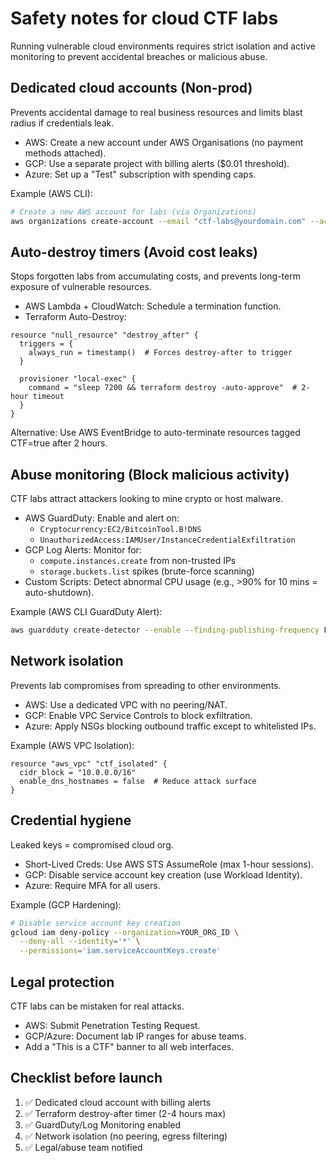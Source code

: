 #  Safety notes for cloud CTF labs

Running vulnerable cloud environments requires strict isolation and active monitoring to prevent accidental breaches 
or malicious abuse. 

## Dedicated cloud accounts (Non-prod)

Prevents accidental damage to real business resources and limits blast radius if credentials leak.

* AWS: Create a new account under AWS Organisations (no payment methods attached).
* GCP: Use a separate project with billing alerts ($0.01 threshold).
* Azure: Set up a "Test" subscription with spending caps.

Example (AWS CLI):

```bash
# Create a new AWS account for labs (via Organizations)
aws organizations create-account --email "ctf-labs@yourdomain.com" --account-name "RootMe-Cloud-CTF"
```

## Auto-destroy timers (Avoid cost leaks)

Stops forgotten labs from accumulating costs, and prevents long-term exposure of vulnerable resources.
* AWS Lambda + CloudWatch: Schedule a termination function.
* Terraform Auto-Destroy:

```
resource "null_resource" "destroy_after" {
  triggers = {
    always_run = timestamp()  # Forces destroy-after to trigger
  }

  provisioner "local-exec" {
    command = "sleep 7200 && terraform destroy -auto-approve"  # 2-hour timeout
  }
}
```

Alternative: Use AWS EventBridge to auto-terminate resources tagged CTF=true after 2 hours.

## Abuse monitoring (Block malicious activity)

CTF labs attract attackers looking to mine crypto or host malware.

* AWS GuardDuty: Enable and alert on:
    * `Cryptocurrency:EC2/BitcoinTool.B!DNS`
    * `UnauthorizedAccess:IAMUser/InstanceCredentialExfiltration`
* GCP Log Alerts: Monitor for:
  * `compute.instances.create` from non-trusted IPs
  * `storage.buckets.list` spikes (brute-force scanning)
* Custom Scripts: Detect abnormal CPU usage (e.g., >90% for 10 mins = auto-shutdown).

Example (AWS CLI GuardDuty Alert):

```bash
aws guardduty create-detector --enable --finding-publishing-frequency FIFTEEN_MINUTES
```

## Network isolation

Prevents lab compromises from spreading to other environments.

* AWS: Use a dedicated VPC with no peering/NAT.
* GCP: Enable VPC Service Controls to block exfiltration.
* Azure: Apply NSGs blocking outbound traffic except to whitelisted IPs.

Example (AWS VPC Isolation):

```
resource "aws_vpc" "ctf_isolated" {
  cidr_block = "10.0.0.0/16"
  enable_dns_hostnames = false  # Reduce attack surface
}
```

## Credential hygiene

Leaked keys = compromised cloud org.

* Short-Lived Creds: Use AWS STS AssumeRole (max 1-hour sessions).
* GCP: Disable service account key creation (use Workload Identity).
* Azure: Require MFA for all users.

Example (GCP Hardening):

```bash
# Disable service account key creation
gcloud iam deny-policy --organization=YOUR_ORG_ID \
  --deny-all --identity='*' \
  --permissions='iam.serviceAccountKeys.create'
```

## Legal protection

CTF labs can be mistaken for real attacks.

* AWS: Submit Penetration Testing Request.
* GCP/Azure: Document lab IP ranges for abuse teams.
* Add a "This is a CTF" banner to all web interfaces.

## Checklist before launch

1. ✅  Dedicated cloud account with billing alerts
2. ✅  Terraform destroy-after timer (2-4 hours max)
3. ✅  GuardDuty/Log Monitoring enabled
4. ✅  Network isolation (no peering, egress filtering)
5. ✅  Legal/abuse team notified


